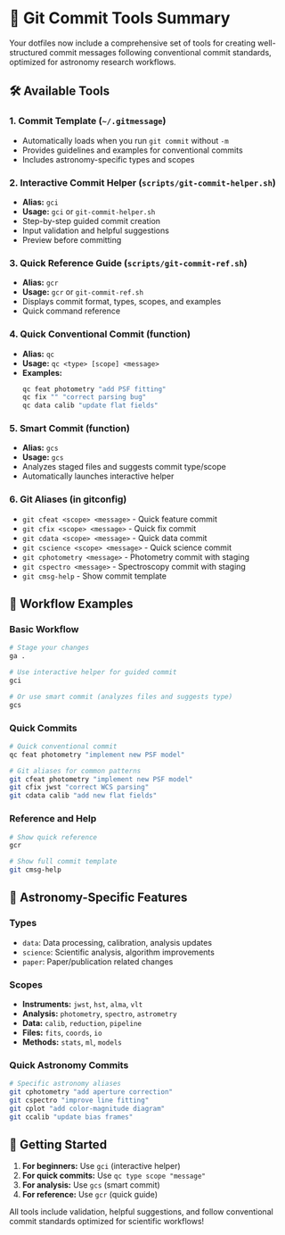 # 📝 Git Commit Tools Summary

Your dotfiles now include a comprehensive set of tools for creating well-structured commit messages following conventional commit standards, optimized for astronomy research workflows.

## 🛠️ Available Tools

### 1. **Commit Template** (`~/.gitmessage`)
- Automatically loads when you run `git commit` without `-m`
- Provides guidelines and examples for conventional commits
- Includes astronomy-specific types and scopes

### 2. **Interactive Commit Helper** (`scripts/git-commit-helper.sh`)
- **Alias:** `gci`
- **Usage:** `gci` or `git-commit-helper.sh`
- Step-by-step guided commit creation
- Input validation and helpful suggestions
- Preview before committing

### 3. **Quick Reference Guide** (`scripts/git-commit-ref.sh`)
- **Alias:** `gcr`
- **Usage:** `gcr` or `git-commit-ref.sh`
- Displays commit format, types, scopes, and examples
- Quick command reference

### 4. **Quick Conventional Commit** (function)
- **Alias:** `qc`
- **Usage:** `qc <type> [scope] <message>`
- **Examples:**
  ```bash
  qc feat photometry "add PSF fitting"
  qc fix "" "correct parsing bug"
  qc data calib "update flat fields"
  ```

### 5. **Smart Commit** (function)
- **Alias:** `gcs`
- **Usage:** `gcs`
- Analyzes staged files and suggests commit type/scope
- Automatically launches interactive helper

### 6. **Git Aliases** (in gitconfig)
- `git cfeat <scope> <message>` - Quick feature commit
- `git cfix <scope> <message>` - Quick fix commit
- `git cdata <scope> <message>` - Quick data commit
- `git cscience <scope> <message>` - Quick science commit
- `git cphotometry <message>` - Photometry commit with staging
- `git cspectro <message>` - Spectroscopy commit with staging
- `git cmsg-help` - Show commit template

## 🎯 Workflow Examples

### Basic Workflow
```bash
# Stage your changes
ga .

# Use interactive helper for guided commit
gci

# Or use smart commit (analyzes files and suggests type)
gcs
```

### Quick Commits
```bash
# Quick conventional commit
qc feat photometry "implement new PSF model"

# Git aliases for common patterns
git cfeat photometry "implement new PSF model"
git cfix jwst "correct WCS parsing"
git cdata calib "add new flat fields"
```

### Reference and Help
```bash
# Show quick reference
gcr

# Show full commit template
git cmsg-help
```

## 🔭 Astronomy-Specific Features

### Types
- `data`: Data processing, calibration, analysis updates
- `science`: Scientific analysis, algorithm improvements
- `paper`: Paper/publication related changes

### Scopes
- **Instruments:** `jwst`, `hst`, `alma`, `vlt`
- **Analysis:** `photometry`, `spectro`, `astrometry`
- **Data:** `calib`, `reduction`, `pipeline`
- **Files:** `fits`, `coords`, `io`
- **Methods:** `stats`, `ml`, `models`

### Quick Astronomy Commits
```bash
# Specific astronomy aliases
git cphotometry "add aperture correction"
git cspectro "improve line fitting"
git cplot "add color-magnitude diagram"
git ccalib "update bias frames"
```

## 🚀 Getting Started

1. **For beginners:** Use `gci` (interactive helper)
2. **For quick commits:** Use `qc type scope "message"`
3. **For analysis:** Use `gcs` (smart commit)
4. **For reference:** Use `gcr` (quick guide)

All tools include validation, helpful suggestions, and follow conventional commit standards optimized for scientific workflows!
